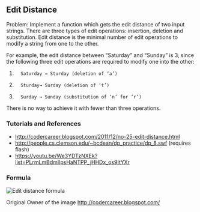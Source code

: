 ## Edit Distance
 Problem: Implement a function which gets the edit distance of two input strings. There are three types of edit operations: insertion, deletion and substitution. Edit distance is the minimal number of edit operations to modify a string from one to the other.

For example, the edit distance between “Saturday” and “Sunday” is 3, since the following three edit operations are required to modify one into the other:
1.       Saturday → Sturday (deletion of ‘a’)
2.       Sturday→ Surday (deletion of ‘t’)
3.       Surday → Sunday (substitution of ‘n’ for ‘r’)

There is no way to achieve it with fewer than three operations.

### Tutorials and References
* http://codercareer.blogspot.com/2011/12/no-25-edit-distance.html
* http://people.cs.clemson.edu/~bcdean/dp_practice/dp_8.swf (requires flash)
* https://youtu.be/We3YDTzNXEk?list=PLrmLmBdmIlpsHaNTPP_jHHDx_os9ItYXr

### Formula
![Edit distance formula](http://2.bp.blogspot.com/-4DT3u0T9jpc/Tt4fEP0-BKI/AAAAAAAABBk/jC5QQfQS1ko/s1600/25_Figure1.PNG)

Original Owner of the image http://codercareer.blogspot.com/

